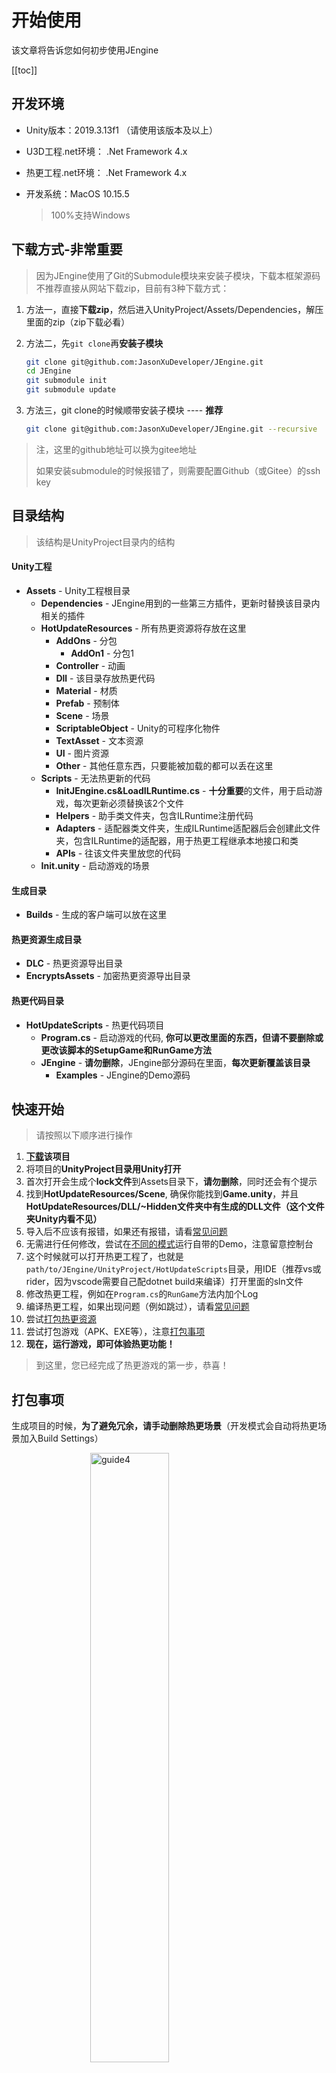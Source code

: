 # 开始使用 

该文章将告诉您如何初步使用JEngine

[[toc]]



## 开发环境

- Unity版本：2019.3.13f1 （请使用该版本及以上）

- U3D工程.net环境： .Net Framework 4.x

- 热更工程.net环境： .Net Framework 4.x

- 开发系统：MacOS 10.15.5

  > 100%支持Windows



## 下载方式-非常重要

> 因为JEngine使用了Git的Submodule模块来安装子模块，下载本框架源码不推荐直接从网站下载zip，目前有3种下载方式：

1. 方法一，直接**下载zip**，然后进入UnityProject/Assets/Dependencies，解压里面的zip（zip下载必看）

2. 方法二，先```git clone```再**安装子模块**

   ```bash
   git clone git@github.com:JasonXuDeveloper/JEngine.git
   cd JEngine
   git submodule init
   git submodule update
   ```

3. 方法三，git clone的时候顺带安装子模块   ----   **推荐**

   ```bash
   git clone git@github.com:JasonXuDeveloper/JEngine.git --recursive
   ```

> 注，这里的github地址可以换为gitee地址
>
> 如果安装submodule的时候报错了，则需要配置Github（或Gitee）的ssh key



## 目录结构

> 该结构是UnityProject目录内的结构

#### Unity工程

- **Assets** - Unity工程根目录
  - **Dependencies** - JEngine用到的一些第三方插件，更新时替换该目录内相关的插件
  - **HotUpdateResources** - 所有热更资源将存放在这里
    - **AddOns** - 分包
      - **AddOn1** - 分包1
    - **Controller** - 动画
    - **Dll** - 该目录存放热更代码
    - **Material** - 材质
    - **Prefab** - 预制体
    - **Scene** - 场景
    - **ScriptableObject** - Unity的可程序化物件
    - **TextAsset** - 文本资源
    - **UI** - 图片资源
    - **Other** - 其他任意东西，只要能被加载的都可以丢在这里
  - **Scripts** - 无法热更新的代码
    - **InitJEngine.cs&LoadILRuntime.cs** - **十分重要**的文件，用于启动游戏，每次更新必须替换该2个文件
    - **Helpers** - 助手类文件夹，包含ILRuntime注册代码
    - **Adapters** - 适配器类文件夹，生成ILRuntime适配器后会创建此文件夹，包含ILRuntime的适配器，用于热更工程继承本地接口和类
    - **APIs** - 往该文件夹里放您的代码
  - **Init.unity** - 启动游戏的场景

#### 生成目录

- **Builds** - 生成的客户端可以放在这里

#### 热更资源生成目录

- **DLC** - 热更资源导出目录
- **EncryptsAssets** - 加密热更资源导出目录

#### 热更代码目录

- **HotUpdateScripts** - 热更代码项目
  - **Program.cs** - 启动游戏的代码, **你可以更改里面的东西，但请不要删除或更改该脚本的SetupGame和RunGame方法**
  - **JEngine** - **请勿删除**，JEngine部分源码在里面，**每次更新覆盖该目录**
    - **Examples** - JEngine的Demo源码





## 快速开始

> 请按照以下顺序进行操作

1. **[下载](#下载方式-非常重要)该项目**
2. 将项目的**UnityProject目录用Unity打开**
2. 首次打开会生成个**lock文件**到Assets目录下，**请勿删除**，同时还会有个提示
3. 找到**HotUpdateResources/Scene**, 确保你能找到**Game.unity**，并且**HotUpdateResources/DLL/~Hidden文件夹中有生成的DLL文件（这个文件夹Unity内看不见）**
4. 导入后不应该有报错，如果还有报错，请看[常见问题](./FAQ.md)
5. 无需进行任何修改，尝试在[不同的模式](#运行模式)运行自带的Demo，注意留意控制台
6. 这个时候就可以打开热更工程了，也就是```path/to/JEngine/UnityProject/HotUpdateScripts```目录，用IDE（推荐vs或rider，因为vscode需要自己配dotnet build来编译）打开里面的sln文件
7. 修改热更工程，例如在```Program.cs```的```RunGame```方法内加个Log
8. 编译热更工程，如果出现问题（例如跳过），请看[常见问题](./FAQ.md)
9. 尝试[打包热更资源](./BuildAB.md)
10. 尝试打包游戏（APK、EXE等），注意[打包事项](#打包事项)
11. **现在，运行游戏，即可体验热更功能！**

   > 到这里，您已经完成了热更游戏的第一步，恭喜！



## 打包事项

生成项目的时候，**为了避免冗余，请手动删除热更场景**（开发模式会自动将热更场景加入Build Settings）

<img src="https://s1.ax1x.com/2020/07/20/Uhxcuj.jpg" alt="guide4" style="width:50%;margin-left:25%" />



## 运行模式

::: tip

JEngine可以使用三种模式运行游戏，分别是：开发模式，离线模式，真机模式

:::

1. 开发模式

   1. 直接编辑器下运行游戏
   2. 尝试修改热更代码并编译，或修改热更资源，回到步骤1，尝试实现热更

2. 离线模式

   1. 参考[打包热更资源](./BuildAB.md)打出AB包
   2. 在Unity编辑器菜单栏选择Tools/BuildAsset/Copy资源到StreamingAssets
   3. 控制台输出复制成功后，进入Init场景，将```Updater```的```Mode```设置为```Local```
   4. 尝试运行游戏
   5. 尝试修改热更代码并编译，或修改热更资源，回到步骤1，尝试实现热更

3. 真机模式

   1. 参考[打包热更资源](./BuildAB.md)打出AB包

   2. 在资源服务器上创建DLC目录

      - 如果未开启AB加密（默认），就将UnityProject/DLC内的文件上传到资源服务器的DLC目录下
      - 如果开启了AB加密（需要自己配置），就将UnityProject/EncryptAssets内的文件上传到资源服务器的DLC目录下

   3. 进入Init场景，将将```Updater```的```Mode```设置为```Build```

   4. 将```Updater```的```BaseURL```设置为```http(s)://资源服务器地址/DLC```

   5. 尝试运行游戏

      ::: tip

        - 资源服务器上创建的目录名字可以随意，但是```Updater```的```BaseURL```的地址必须是服务器上创建的文件夹的名字结尾
        - 不论资源服务器上创建的目录是什么名字，打包热更资源后都应该根据是否使用加密将```UnityProject/DLC```或```UnityProject/EncryptAssets```下的文件上传上去
        - 如果打了AB后通过菜单栏工具将其复制到了```StreamingAssets```，那么真机模式下会基于```StreamingAssets```内的资源进行增量热更

      :::

   6. 尝试修改热更代码并编译，或修改热更资源，回到步骤1，尝试实现热更

